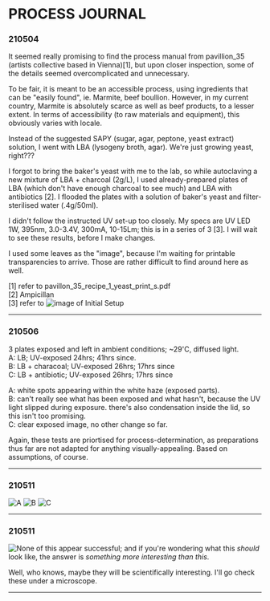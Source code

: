 # PROCESS JOURNAL


### 210504
It seemed really promising to find the process manual from pavillion_35 (artists collective based in Vienna)[1], but upon closer inspection, some of the details seemed overcomplicated and unnecessary.

To be fair, it is meant to be an accessible process, using ingredients that can be "easily found", ie. Marmite, beef boullion. However, in my current country, Marmite is absolutely scarce as well as beef products, to a lesser extent.  In terms of accessibility (to raw materials and equipment), this obviously varies with locale.

Instead of the suggested SAPY (sugar, agar, peptone, yeast extract) solution, I went with LBA (lysogeny broth, agar). We're just growing yeast, right???

I forgot to bring the baker's yeast with me to the lab, so while autoclaving a new mixture of LBA + charcoal (2g/L), I used already-prepared plates of LBA (which don't have enough charcoal to see much) and LBA with antibiotics [2]. I flooded the plates with a solution of baker's yeast and filter-sterilised water (.4g/50ml).

<p>

I didn't follow the instructed UV set-up too closely. My specs are UV LED 1W, 395nm, 3.0-3.4V, 300mA, 10-15Lm; this is in a series of 3 [3]. I will wait to see these results, before I make changes.

I used some leaves as the "image", because I'm waiting for printable transparencies to arrive. Those are rather difficult to find around here as well.

<p>

[1] refer to pavillon_35_recipe_1_yeast_print_s.pdf <br>
[2] Ampicillan <br>
[3] refer to ![image of Initial Setup](https://github.com/m33cellaneous/yeastogram/images/initial_setup.jpg)


---


### 210506
3 plates exposed and left in ambient conditions; ~29'C, diffused light. <br>
A: LB; UV-exposed 24hrs; 41hrs since. <br>
B: LB + characoal; UV-exposed 26hrs; 17hrs since <br>
C: LB + antibiotic; UV-exposed 26hrs; 17hrs since <br>

A: white spots appearing within the white haze (exposed parts). <br>
B: can't really see what has been exposed and what hasn't, because the UV light slipped during exposure. there's also condensation inside the lid, so this isn't too promising. <br>
C: clear exposed image, no other change so far. <br>

Again, these tests are priortised for process-determination, as preparations thus far are not adapted for anything visually-appealing. Based on assumptions, of course.


---


### 210511
![A](https://github.com/m33cellaneous/yeastogram/images/210508-A.jpg)
![B](https://github.com/m33cellaneous/yeastogram/images/210508-B.jpg)
![C](https://github.com/m33cellaneous/yeastogram/images/210508-C.jpg)


---


### 210511

![None of this](https://github.com/m33cellaneous/yeastogram/images/210511-ABC.jpg) appear successful; and if you're wondering what this *should* look like, the answer is *something more interesting than this*.
<p>
Well, who knows, maybe they will be scientifically interesting. I'll go check these under a microscope.
<p>


---




